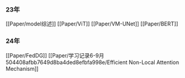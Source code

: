 ### 23年
[[Paper/model综述]]
[[Paper/ViT]]
[[Paper/VM-UNet]]
[[Paper/BERT]]
### 24年
[[Paper/FedDG]]
[[Paper/学习记录6-9月 504408afbb7649d8ba4ded8efbfa998e/Efficient Non-Local Attention Mechanism]]